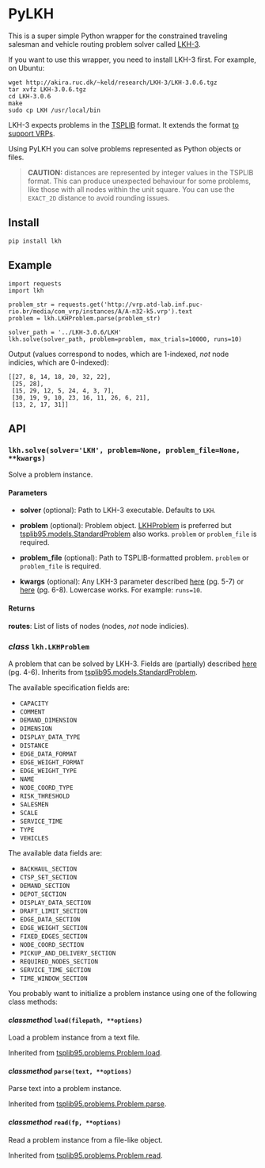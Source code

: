 # PyLKH
This is a super simple Python wrapper for the constrained traveling salesman and vehicle routing problem solver called [LKH-3](http://akira.ruc.dk/~keld/research/LKH-3/).

If you want to use this wrapper, you need to install LKH-3 first. For example, on Ubuntu:
```
wget http://akira.ruc.dk/~keld/research/LKH-3/LKH-3.0.6.tgz
tar xvfz LKH-3.0.6.tgz
cd LKH-3.0.6
make
sudo cp LKH /usr/local/bin
```

LKH-3 expects problems in the [TSPLIB](https://github.com/ben-hudson/pylkh/blob/master/docs/tsplib.pdf) format.
It extends the format [to support VRPs](https://github.com/ben-hudson/pylkh/blob/master/docs/lkh-3.pdf).

Using PyLKH you can solve problems represented as Python objects or files.

> __CAUTION:__ distances are represented by integer values in the TSPLIB format. This can produce unexpected behaviour for some problems, like those with all nodes within the unit square. You can use the `EXACT_2D` distance to avoid rounding issues.

## Install
```
pip install lkh
```

## Example
```
import requests
import lkh

problem_str = requests.get('http://vrp.atd-lab.inf.puc-rio.br/media/com_vrp/instances/A/A-n32-k5.vrp').text
problem = lkh.LKHProblem.parse(problem_str)

solver_path = '../LKH-3.0.6/LKH'
lkh.solve(solver_path, problem=problem, max_trials=10000, runs=10)
```
Output (values correspond to nodes, which are 1-indexed, _not_ node indicies, which are 0-indexed):
```
[[27, 8, 14, 18, 20, 32, 22],
 [25, 28],
 [15, 29, 12, 5, 24, 4, 3, 7],
 [30, 19, 9, 10, 23, 16, 11, 26, 6, 21],
 [13, 2, 17, 31]]
```

## API
### ```lkh.solve(solver='LKH', problem=None, problem_file=None, **kwargs)```

Solve a problem instance.

#### Parameters
* __solver__ (optional): Path to LKH-3 executable. Defaults to `LKH`.

* __problem__ (optional): Problem object. [LKHProblem](https://github.com/ben-hudson/pylkh/blob/master/lkh/problems.py#L28) is preferred but [tsplib95.models.StandardProblem](https://tsplib95.readthedocs.io/en/stable/pages/modules.html#tsplib95.models.StandardProblem) also works. `problem` or `problem_file` is required.

* __problem_file__ (optional): Path to TSPLIB-formatted problem. `problem` or `problem_file` is required.

* __kwargs__ (optional): Any LKH-3 parameter described [here](https://github.com/ben-hudson/pylkh/blob/master/docs/lkh.pdf) (pg. 5-7) or [here](https://github.com/ben-hudson/pylkh/blob/master/docs/lkh-3.pdf) (pg. 6-8). Lowercase works. For example: `runs=10`.

#### Returns
__routes__: List of lists of nodes (nodes, *not* node indicies).

### _class_ ```lkh.LKHProblem```

A problem that can be solved by LKH-3. Fields are (partially) described [here](https://github.com/ben-hudson/pylkh/blob/master/docs/lkh-3.pdf) (pg. 4-6). Inherits from [tsplib95.models.StandardProblem](https://tsplib95.readthedocs.io/en/stable/pages/modules.html#tsplib95.models.StandardProblem).

The available specification fields are:
* `CAPACITY`
* `COMMENT`
* `DEMAND_DIMENSION`
* `DIMENSION`
* `DISPLAY_DATA_TYPE`
* `DISTANCE`
* `EDGE_DATA_FORMAT`
* `EDGE_WEIGHT_FORMAT`
* `EDGE_WEIGHT_TYPE`
* `NAME`
* `NODE_COORD_TYPE`
* `RISK_THRESHOLD`
* `SALESMEN`
* `SCALE`
* `SERVICE_TIME`
* `TYPE`
* `VEHICLES`

The available data fields are:
* `BACKHAUL_SECTION`
* `CTSP_SET_SECTION`
* `DEMAND_SECTION`
* `DEPOT_SECTION`
* `DISPLAY_DATA_SECTION`
* `DRAFT_LIMIT_SECTION`
* `EDGE_DATA_SECTION`
* `EDGE_WEIGHT_SECTION`
* `FIXED_EDGES_SECTION`
* `NODE_COORD_SECTION`
* `PICKUP_AND_DELIVERY_SECTION`
* `REQUIRED_NODES_SECTION`
* `SERVICE_TIME_SECTION`
* `TIME_WINDOW_SECTION`


You probably want to initialize a problem instance using one of the following class methods:

 #### _classmethod_ ```load(filepath, **options)```

 Load a problem instance from a text file.

 Inherited from [tsplib95.problems.Problem.load](https://tsplib95.readthedocs.io/en/stable/pages/modules.html#tsplib95.models.Problem.load).

 #### _classmethod_ ```parse(text, **options)```

 Parse text into a problem instance.

 Inherited from [tsplib95.problems.Problem.parse](https://tsplib95.readthedocs.io/en/stable/pages/modules.html#tsplib95.models.Problem.parse).

  #### _classmethod_ ```read(fp, **options)```

 Read a problem instance from a file-like object.

 Inherited from [tsplib95.problems.Problem.read](https://tsplib95.readthedocs.io/en/stable/pages/modules.html#tsplib95.models.Problem.read).
